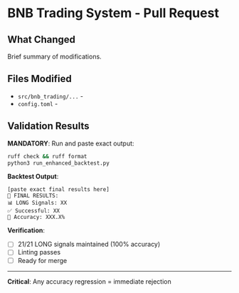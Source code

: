 # BNB Trading System - Pull Request

## What Changed
Brief summary of modifications.

## Files Modified
- `src/bnb_trading/...` -
- `config.toml` -

## Validation Results
**MANDATORY**: Run and paste exact output:

```bash
ruff check && ruff format
python3 run_enhanced_backtest.py
```

**Backtest Output**:
```
[paste exact final results here]
🎯 FINAL RESULTS:
📊 LONG Signals: XX
✅ Successful: XX
🎯 Accuracy: XXX.X%
```

**Verification**:
- [ ] 21/21 LONG signals maintained (100% accuracy)
- [ ] Linting passes
- [ ] Ready for merge

---
**Critical**: Any accuracy regression = immediate rejection
